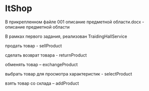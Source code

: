 # ItShop
В прикрепленном файле 001 описание предметной области.docx - описание предметной области


В рамках первого задания, реализован TraidingHallService 

продать товар - sellProduct

сделать возврат  товара - returnProduct

обменять товар – exchangeProduct

выбрать товар для просмотра характеристик - selectProduct

взять товар со склада – addProduct

